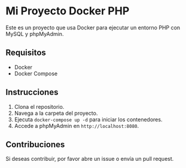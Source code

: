 # Mi Proyecto Docker PHP

Este es un proyecto que usa Docker para ejecutar un entorno PHP con MySQL y phpMyAdmin.

## Requisitos

- Docker
- Docker Compose

## Instrucciones

1. Clona el repositorio.
2. Navega a la carpeta del proyecto.
3. Ejecuta `docker-compose up -d` para iniciar los contenedores.
4. Accede a phpMyAdmin en `http://localhost:8080`.

## Contribuciones

Si deseas contribuir, por favor abre un issue o envía un pull request.
